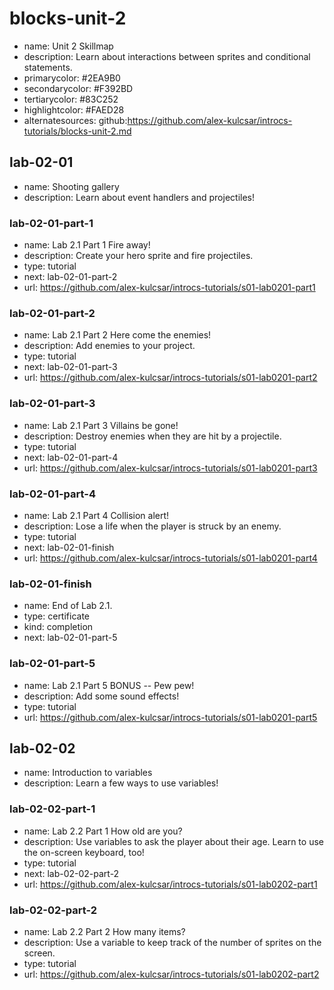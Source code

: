 # blocks-unit-2

* name: Unit 2 Skillmap
* description: Learn about interactions between sprites and conditional statements.
* primarycolor: #2EA9B0
* secondarycolor: #F392BD
* tertiarycolor: #83C252
* highlightcolor: #FAED28
* alternatesources: github:https://github.com/alex-kulcsar/introcs-tutorials/blocks-unit-2.md

## lab-02-01

* name: Shooting gallery
* description: Learn about event handlers and projectiles!

### lab-02-01-part-1

* name: Lab 2.1 Part 1 Fire away!
* description: Create your hero sprite and fire projectiles.
* type: tutorial
* next: lab-02-01-part-2
* url: https://github.com/alex-kulcsar/introcs-tutorials/s01-lab0201-part1

### lab-02-01-part-2

* name: Lab 2.1 Part 2 Here come the enemies!
* description: Add enemies to your project.
* type: tutorial
* next: lab-02-01-part-3
* url: https://github.com/alex-kulcsar/introcs-tutorials/s01-lab0201-part2

### lab-02-01-part-3

* name: Lab 2.1 Part 3 Villains be gone!
* description: Destroy enemies when they are hit by a projectile.
* type: tutorial
* next: lab-02-01-part-4
* url: https://github.com/alex-kulcsar/introcs-tutorials/s01-lab0201-part3

### lab-02-01-part-4

* name: Lab 2.1 Part 4 Collision alert!
* description: Lose a life when the player is struck by an enemy.
* type: tutorial
* next: lab-02-01-finish
* url: https://github.com/alex-kulcsar/introcs-tutorials/s01-lab0201-part4

### lab-02-01-finish

* name: End of Lab 2.1.
* type: certificate
* kind: completion
* next: lab-02-01-part-5

### lab-02-01-part-5

* name: Lab 2.1 Part 5 BONUS -- Pew pew!
* description: Add some sound effects!
* type: tutorial
* url: https://github.com/alex-kulcsar/introcs-tutorials/s01-lab0201-part5

## lab-02-02

* name: Introduction to variables
* description: Learn a few ways to use variables!

### lab-02-02-part-1

* name: Lab 2.2 Part 1 How old are you?
* description: Use variables to ask the player about their age. Learn to use the on-screen keyboard, too!
* type: tutorial
* next: lab-02-02-part-2
* url: https://github.com/alex-kulcsar/introcs-tutorials/s01-lab0202-part1

### lab-02-02-part-2

* name: Lab 2.2 Part 2 How many items?
* description: Use a variable to keep track of the number of sprites on the screen.
* type: tutorial
* url: https://github.com/alex-kulcsar/introcs-tutorials/s01-lab0202-part2

